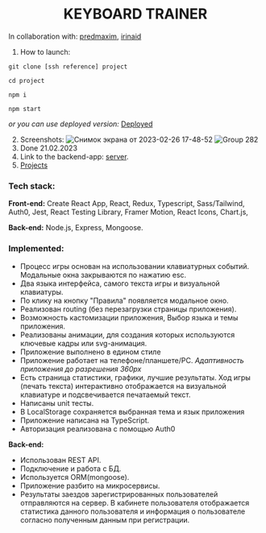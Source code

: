 <h1 align="center">KEYBOARD TRAINER</h1>

In collaboration with: [predmaxim](https://github.com/predmaxim), [irinaid](https://github.com/IrinaIID)

1. How to launch: 

`git clone [ssh reference] project`

`cd project`

`npm i`

`npm start`

*or you can use deployed version:* [Deployed](https://visionary-heliotrope-66de37.netlify.app/)

2. Screenshots: 
![Снимок экрана от 2023-02-26 17-48-52](https://user-images.githubusercontent.com/62261839/221411407-80a4583b-10f5-432a-b481-4ade9a1c4085.png)
![Group 282](https://user-images.githubusercontent.com/101494885/221437607-20bcdee5-7b13-44fa-b752-0bcca16a1bbc.png)
3. Done 21.02.2023
4. Link to the backend-app: [server](https://github.com/sanich123/serverKeyboardTrainer).
5. [Projects](https://github.com/users/sanich123/projects/1)

### Tech stack:
**Front-end:** 
Create React App, React, Redux, Typescript, Sass/Tailwind, Auth0, Jest, React Testing Library, Framer Motion, React Icons, Chart.js, 

**Back-end:** 
Node.js, Express, Mongoose.

### Implemented:
+ Процесс игры основан на использовании клавиатурных событий. Модальные окна закрываются по нажатию esc.
+ Два языка интерфейса, самого текста игры и визуальной клавиатуры.
+ По клику на кнопку "Правила" появляется модальное окно.
+ Реализован routing (без перезагрузки страницы приложения).
+ Возможность кастомизации приложения, Выбор языка и темы приложения.
+ Реализованы анимации, для создания которых используются ключевые кадры или svg-анимация.
+ Приложение выполнено в едином стиле
+ Приложение работает на телефоне/планшете/PC.
*Адаптивность приложения до разрешения 360px*
+ Есть страница статистики, графики, лучшие результаты. Ход игры (печать текста) интерактивно отображается на визуальной клавиатуре и подсвечивается печатаемый текст.
+ Написаны unit тесты.
+ В LocalStorage cохраняется выбранная тема и язык приложения
+ Приложение написана на TypeScript.
+ Авторизация реализована с помощью Auth0

**Back-end:**
+ Использован REST API.
+ Подключение и работа с БД.
+ Используется ORM(mongoose).
+ Приложение разбито на микросервисы.
+ Результаты заездов зарегистрированных пользователей отправляются на сервер. В кабинете пользователя отображается статистика данного пользователя и информация о пользователе согласно полученным данным при регистрации.
